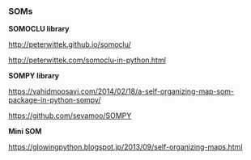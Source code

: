 ### SOMs



**SOMOCLU library**

http://peterwittek.github.io/somoclu/

http://peterwittek.com/somoclu-in-python.html



**SOMPY library**

https://vahidmoosavi.com/2014/02/18/a-self-organizing-map-som-package-in-python-sompy/

https://github.com/sevamoo/SOMPY


**Mini SOM**

https://glowingpython.blogspot.jp/2013/09/self-organizing-maps.html

